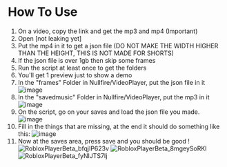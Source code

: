 # How To Use

1. On a video, copy the link and get the mp3 and mp4 (Important)
2. Open [not leaking yet]
3. Put the mp4 in it to get a json file (DO NOT MAKE THE WIDTH HIGHER THAN THE HEIGHT, THIS IS NOT MADE FOR SHORTS)
4. If the json file is over 1gb then skip some frames
5. Run the script at least once to get the folders
6. You'll get 1 preview just to show a demo
7. In the "frames" Folder in Nullfire/VideoPlayer, put the json file in it
![image](https://github.com/user-attachments/assets/ca68dd50-ff55-4c4b-a072-f78f9864d66d)
8. In the "savedmusic" Folder in Nullfire/VideoPlayer, put the mp3 in it
![image](https://github.com/user-attachments/assets/34d4a797-4f67-4833-bcd6-edd6bf5707a1)
9. On the script, go on your saves and load the json file you made.
![image](https://github.com/user-attachments/assets/2a55f74c-f5e3-4ecc-98ac-00df18887965)
10. Fill in the things that are missing, at the end it should do something like this:
![image](https://github.com/user-attachments/assets/ce0e3d6e-dbbb-485d-b6c3-b627f7a639d6)
11. Now at the saves area, press save and you should be good !
![RobloxPlayerBeta_bfqjIP623v](https://github.com/user-attachments/assets/1fcf5c97-5fd4-46d3-be23-2758499beb95) ![RobloxPlayerBeta_8mgeySoRKI](https://github.com/user-attachments/assets/e7b3ba52-2ed2-4556-84bd-0d2d64a01b96) ![RobloxPlayerBeta_fyNlJTS7Ij](https://github.com/user-attachments/assets/cd81c24f-9306-49bd-88f0-5108a580142a)
